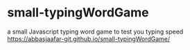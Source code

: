 # small-typingWordGame
a small Javascript typing word game to test you typing speed <br>
https://abbasjaafar-git.github.io/small-typingWordGame/
